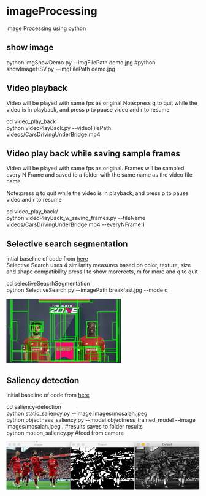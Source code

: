 # imageProcessing
image Processing using python

## show image

python imgShowDemo.py --imgFilePath   demo.jpg
#python showImageHSV.py --imgFilePath   demo.jpg


## Video playback 

Video will be played with same fps as original
Note:press q to quit while the video is in playback, and press p to pause video and r to resume 

cd video_play_back </br>
python videoPlayBack.py --videoFilePath videos/CarsDrivingUnderBridge.mp4


## Video play back while saving sample frames
Video will be played with same fps as original. Frames will be sampled every N Frame and saved to a folder with the same name as the video file name

Note:press q to quit while the video is in playback, and press p to pause video and r to resume 

cd video_play_back/  </br>
python  videoPlayBack_w_saving_frames.py   --fileName videos/CarsDrivingUnderBridge.mp4 --everyNFrame 1



## Selective search segmentation

intial baseline of code from [here](https://www.learnopencv.com/selective-search-for-object-detection-cpp-python/)  </br>
Selective Search uses 4 similarity measures based on color, texture, size and shape compatibility
press l to show morerects, m for more and q to quit

cd selectiveSeacrhSegmentation </br>
python SelectiveSearch.py --imagePath breakfast.jpg  --mode q 



![Sample curve output from training cats vs dogs dataset](https://github.com/Walid-Ahmed/imageProcessing/blob/master/sampleImages/selectivesearchDemo.png)

## Saliency detection

initial baseline of code from [here](https://www.pyimagesearch.com/2018/07/16/opencv-saliency-detection/) </br>

cd saliency-detection  </br>
python static_saliency.py --image images/mosalah.jpeg  </br>
python objectness_saliency.py --model objectness_trained_model --image images/mosalah.jpeg . #results saves to folder results  </br>
python motion_saliency.py   #feed from camera  </br>

 ![Sample curve output from training cats vs dogs dataset](https://github.com/Walid-Ahmed/imageProcessing/blob/master/sampleImages/MoSalahStaticSaliency.png)
